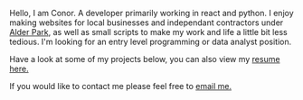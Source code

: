 
<p>Hello, I am Conor. A developer primarily working in react and python. I enjoy making websites for local businesses and independant contractors under <a href="https://www.alderpark.uk/">Alder Park</a>, as well as small scripts to make my work and life a little bit less tedious. I'm looking for an entry level programming or data analyst position. </p>
<p>Have a look at some of my projects below, you can also view my <a href="https://docs.google.com/document/d/1_pXjyKQSjUFJ0Puqna2voxAvIkjwNWmk1V-ZpWpFBb4/pub">resume here.</a></p>
<p>If you would like to contact me please feel free to <a href="mailto: conorjmoran4@gmail.com">email me.</a></p>
